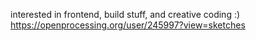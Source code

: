 interested in frontend, build stuff, and creative coding :) 
https://openprocessing.org/user/245997?view=sketches

